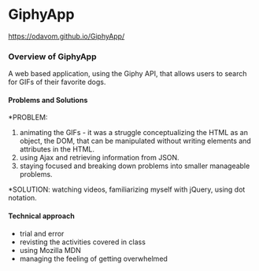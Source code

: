 # GiphyApp

https://odavom.github.io/GiphyApp/

### Overview of GiphyApp
A web based application, using the Giphy API, that allows users to search for GIFs of their favorite dogs. 

#### Problems and Solutions
*PROBLEM: 
1. animating the GIFs - it was a struggle conceptualizing the HTML as an object, the DOM, that can be manipulated without writing elements and attributes in the HTML.
2. using Ajax and retrieving information from JSON.
3. staying focused and breaking down problems into smaller manageable problems.

*SOLUTION: watching videos, familiarizing myself with jQuery, using dot notation.

#### Technical approach
* trial and error 
* revisting the activities covered in class
* using Mozilla MDN
* managing the feeling of getting overwhelmed 
